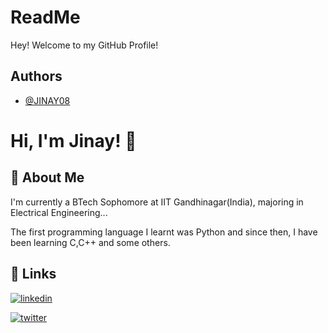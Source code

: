 
# ReadMe
Hey! 
Welcome to my GitHub Profile!


## Authors

- [@JINAY08](https://www.github.com/JINAY08)

  
# Hi, I'm Jinay! 👋
  
## 🚀 About Me
I'm currently a BTech Sophomore at IIT Gandhinagar(India), majoring in Electrical Engineering...

The first programming language I learnt was Python and since then, I have been learning C,C++ and some others.

  
## 🔗 Links
[![linkedin](https://img.shields.io/badge/linkedin-0A66C2?style=for-the-badge&logo=linkedin&logoColor=white)](https://www.linkedin.com/in/jinay-dagli-386701201)

[![twitter](https://img.shields.io/badge/twitter-1DA1F2?style=for-the-badge&logo=twitter&logoColor=white)](https://twitter.com/jinay812)

  
